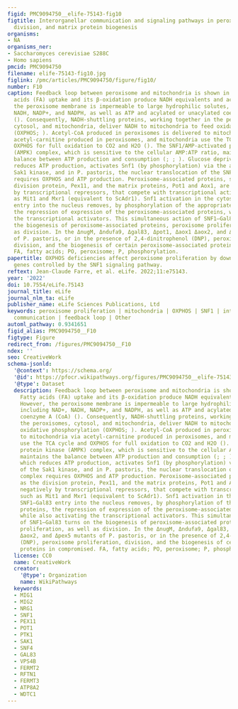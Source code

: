 ```yaml
---
figid: PMC9094750__elife-75143-fig10
figtitle: Interorganellar communication and signaling pathways in peroxisome proliferation,
  division, and matrix protein biogenesis
organisms:
- NA
organisms_ner:
- Saccharomyces cerevisiae S288C
- Homo sapiens
pmcid: PMC9094750
filename: elife-75143-fig10.jpg
figlink: /pmc/articles/PMC9094750/figure/fig10/
number: F10
caption: Feedback loop between peroxisome and mitochondria is shown in red. Fatty
  acids (FA) uptake and its β-oxidation produce NADH equivalents and acetyl-CoA. However,
  the peroxisome membrane is impermeable to large hydrophilic solutes, including NAD+,
  NADH, NADP+, and NADPH, as well as ATP and acylated or unacylated coenzyme A (CoA)
  (). Consequently, NADH-shuttling proteins, working together in the peroxisomes,
  cytosol, and mitochondria, deliver NADH to mitochondria to feed oxidative phosphorylation
  (OXPHOS; ). Acetyl-CoA produced in peroxisomes is delivered to mitochondria via
  acetyl-carnitine produced in peroxisomes, and mitochondria use the TCA cycle and
  OXPHOS for full oxidation to CO2 and H2O (). The SNF1/AMP-activated protein kinase
  (AMPK) complex, which is sensitive to the cellular AMP:ATP ratio, maintains the
  balance between ATP production and consumption (; ; ). Glucose deprivation, which
  reduces ATP production, activates Snf1 (by phosphorylation) via the action of the
  Sak1 kinase, and in P. pastoris, the nuclear translocation of the SNF1–Gal83 complex
  requires OXPHOS and ATP production. Peroxisome-associated proteins, such as the
  division protein, Pex11, and the matrix proteins, Pot1 and Aox1, are regulated negatively
  by transcriptional repressors, that compete with transcriptional activators, such
  as Mit1 and Mxr1 (equivalent to ScAdr1). Snf1 activation in the cytosol and SNF1–Gal83
  entry into the nucleus removes, by phosphorylation of the appropriate proteins,
  the repression of expression of the peroxisome-associated proteins, while also activating
  the transcriptional activators. This simultaneous action of SNF1–Gal83 turns on
  the biogenesis of peroxisome-associated proteins, peroxisome proliferation, as well
  as division. In the ΔnugM, Δndufa9, Δgal83, Δpot1, Δaox1 Δaox2, and Δpex5 mutants
  of P. pastoris, or in the presence of 2,4-dinitrophenol (DNP), peroxisome proliferation,
  division, and the biogenesis of certain peroxisome-associated proteins in compromised.
  FA, fatty acids; PO, peroxisome; P, phosphorylation.
papertitle: OXPHOS deficiencies affect peroxisome proliferation by downregulating
  genes controlled by the SNF1 signaling pathway.
reftext: Jean-Claude Farre, et al. eLife. 2022;11:e75143.
year: '2022'
doi: 10.7554/eLife.75143
journal_title: eLife
journal_nlm_ta: eLife
publisher_name: eLife Sciences Publications, Ltd
keywords: peroxisome proliferation | mitochondria | OXPHOS | SNF1 | interorganelle
  communication | feedback loop | Other
automl_pathway: 0.9341651
figid_alias: PMC9094750__F10
figtype: Figure
redirect_from: /figures/PMC9094750__F10
ndex: ''
seo: CreativeWork
schema-jsonld:
  '@context': https://schema.org/
  '@id': https://pfocr.wikipathways.org/figures/PMC9094750__elife-75143-fig10.html
  '@type': Dataset
  description: Feedback loop between peroxisome and mitochondria is shown in red.
    Fatty acids (FA) uptake and its β-oxidation produce NADH equivalents and acetyl-CoA.
    However, the peroxisome membrane is impermeable to large hydrophilic solutes,
    including NAD+, NADH, NADP+, and NADPH, as well as ATP and acylated or unacylated
    coenzyme A (CoA) (). Consequently, NADH-shuttling proteins, working together in
    the peroxisomes, cytosol, and mitochondria, deliver NADH to mitochondria to feed
    oxidative phosphorylation (OXPHOS; ). Acetyl-CoA produced in peroxisomes is delivered
    to mitochondria via acetyl-carnitine produced in peroxisomes, and mitochondria
    use the TCA cycle and OXPHOS for full oxidation to CO2 and H2O (). The SNF1/AMP-activated
    protein kinase (AMPK) complex, which is sensitive to the cellular AMP:ATP ratio,
    maintains the balance between ATP production and consumption (; ; ). Glucose deprivation,
    which reduces ATP production, activates Snf1 (by phosphorylation) via the action
    of the Sak1 kinase, and in P. pastoris, the nuclear translocation of the SNF1–Gal83
    complex requires OXPHOS and ATP production. Peroxisome-associated proteins, such
    as the division protein, Pex11, and the matrix proteins, Pot1 and Aox1, are regulated
    negatively by transcriptional repressors, that compete with transcriptional activators,
    such as Mit1 and Mxr1 (equivalent to ScAdr1). Snf1 activation in the cytosol and
    SNF1–Gal83 entry into the nucleus removes, by phosphorylation of the appropriate
    proteins, the repression of expression of the peroxisome-associated proteins,
    while also activating the transcriptional activators. This simultaneous action
    of SNF1–Gal83 turns on the biogenesis of peroxisome-associated proteins, peroxisome
    proliferation, as well as division. In the ΔnugM, Δndufa9, Δgal83, Δpot1, Δaox1
    Δaox2, and Δpex5 mutants of P. pastoris, or in the presence of 2,4-dinitrophenol
    (DNP), peroxisome proliferation, division, and the biogenesis of certain peroxisome-associated
    proteins in compromised. FA, fatty acids; PO, peroxisome; P, phosphorylation.
  license: CC0
  name: CreativeWork
  creator:
    '@type': Organization
    name: WikiPathways
  keywords:
  - MIG1
  - MIG2
  - NRG1
  - SNF1
  - PEX11
  - POT1
  - PTK1
  - SAK1
  - SNF4
  - GAL83
  - VPS4B
  - FERMT2
  - RFTN1
  - FERMT3
  - ATP8A2
  - WDTC1
---
```


